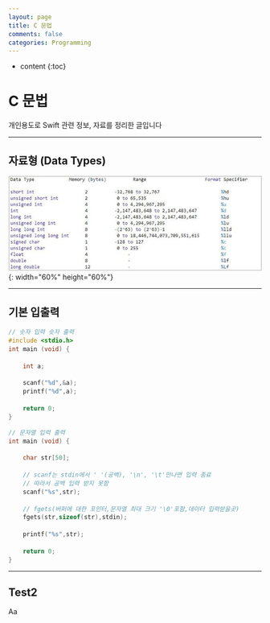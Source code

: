 ```yaml
---
layout: page
title: C 문법
comments: false
categories: Programming
---
```


* content
{:toc}

# C 문법

개인용도로 Swift 관련 정보, 자료를 정리한 글입니다

_______

## 자료형 (Data Types)

![datatypes](https://github.com/songwonjun08/songwonjun08.github.io/blob/master/images/datatypes.jpeg?raw=true){: width="60%" height="60%"}

---

## 기본 입출력

````c
// 숫자 입력 숫자 출력
#include <stdio.h>
int main (void) {
    
    int a;
   
    scanf("%d",&a);
    printf("%d",a);
    
    return 0;
}
````

````c
// 문자열 입력 출력
int main (void) {
    
    char str[50];
    
    // scanf는 stdin에서 ' '(공백), '\n', '\t'만나면 입력 종료
    // 따라서 공백 입력 받지 못함
    scanf("%s",str);
    
    // fgets(버퍼에 대한 포인터,문자열 최대 크기 '\0'포함,데이터 입력받을곳)
    fgets(str,sizeof(str),stdin);
    
    printf("%s",str);
    
    return 0;
}
````





___

## Test2

Aa